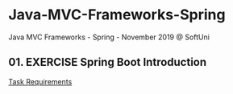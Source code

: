 # Java-MVC-Frameworks-Spring
Java MVC Frameworks - Spring  - November 2019 @ SoftUni

## 01. EXERCISE Spring Boot Introduction
[Task Requirements](././01_EXERCISE_Spring_Boot_Introduction/docs/Readme.pdf)
